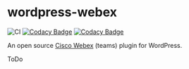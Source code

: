 # wordpress-webex
![CI](https://github.com//warpdev-bywarpcom/wordpress-webex/workflows/CI/badge.svg)
[![Codacy Badge](https://app.codacy.com/project/badge/Grade/1c42f5e2cdce4d28a4bda7b524e0b6b5)](https://www.codacy.com/gh/warpdev-bywarpcom/wordpress-webex/dashboard?utm_source=github.com&amp;utm_medium=referral&amp;utm_content=warpdev-bywarpcom/wordpress-webex&amp;utm_campaign=Badge_Grade)
[![Codacy Badge](https://app.codacy.com/project/badge/Coverage/1c42f5e2cdce4d28a4bda7b524e0b6b5)](https://www.codacy.com/gh/warpdev-bywarpcom/wordpress-webex/dashboard?utm_source=github.com&amp;utm_medium=referral&amp;utm_content=warpdev-bywarpcom/wordpress-webex&amp;utm_campaign=Badge_Coverage)

An open source [Cisco Webex](https://www.webex.com/) (teams) plugin for WordPress.

ToDo
